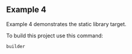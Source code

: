 ## Example 4

Example 4 demonstrates the static library target.

To build this project use this command:

	builder
